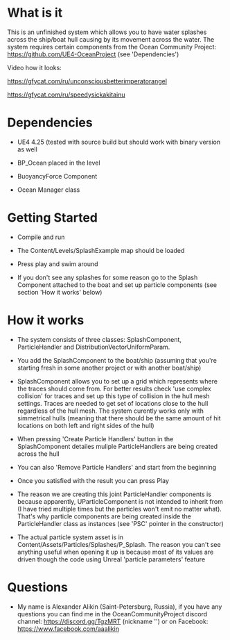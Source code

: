 # What is it
 
This is an unfinished system which allows you to have water splashes across the ship/boat hull causing by its movement across the water. The system requires certain components from the Ocean Community Project: https://github.com/UE4-OceanProject (see 'Dependencies')

Video how it looks:

https://gfycat.com/ru/unconsciousbetterimperatorangel

https://gfycat.com/ru/speedysickakitainu

# Dependencies

- UE4 4.25 (tested with source build but should work with binary version as well

- BP_Ocean placed in the level

- BuoyancyForce Component

- Ocean Manager class

# Getting Started

- Compile and run

- The Content/Levels/SplashExample map should be loaded

- Press play and swim around

- If you don't see any splashes for some reason go to the Splash Component attached to the boat and set up particle components (see section 'How it works' below)

# How it works

- The system consists of three classes: SplashComponent, ParticleHandler and DistributionVectorUniformParam.

- You add the SplashComponent to the boat/ship (assuming that you're starting fresh in some another project or with another boat/ship)

- SplashComponent allows you to set up a grid which represents where the traces should come from. For better results check 'use complex collision' for traces and set up this type of collision in the hull mesh settings. Traces are needed to get set of locations close to the hull regardless of the hull mesh. The system curently works only with simmetrical hulls (meaning that there should be the same amount of hit locations on both left and right sides of the hull)

- When pressing 'Create Particle Handlers' button in the SplashComponent detailes muliple ParticleHandlers are being created across the hull

- You can also 'Remove Particle Handlers' and start from the beginning

- Once you satisfied with the result you can press Play

- The reason we are creating this joint ParticleHandler components is because apparently, UParticleComponent is not intended to inherit from (I have tried multiple times but the particles won't emit no matter what). That's why particle components are being created inside the ParticleHandler class as instances (see 'PSC' pointer in the constructor)

- The actual particle system asset is in Content/Assets/Particles/Splashes/P_Splash. The reason you can't see anything useful when opening it up is because most of its values are driven though the code using Unreal 'particle parameters' feature

# Questions

- My name is Alexander Alikin (Saint-Petersburg, Russia), if you have any questions you can find me in the OceanCommunityProject discord channel: https://discord.gg/TgzMRT (nickname '</script>') or on Facebook: https://www.facebook.com/aaalikin


